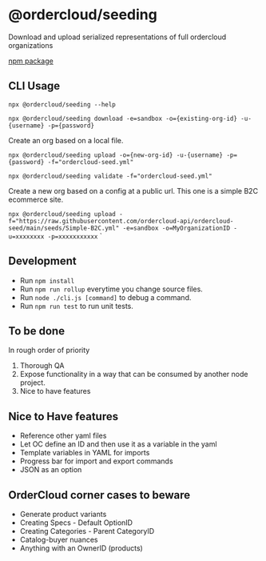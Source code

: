 # @ordercloud/seeding
Download and upload serialized representations of full ordercloud organizations

[npm package](https://www.npmjs.com/package/@ordercloud/seeding)

## CLI Usage 

`npx @ordercloud/seeding --help`

`npx @ordercloud/seeding download -e=sandbox -o={existing-org-id} -u-{username} -p={password}`

Create an org based on a local file.

`npx @ordercloud/seeding upload -o={new-org-id} -u-{username} -p={password} -f="ordercloud-seed.yml"`

`npx @ordercloud/seeding validate -f="ordercloud-seed.yml"`

Create a new org based on a config at a public url. This one is a simple B2C ecommerce site. 

`npx @ordercloud/seeding upload -f="https://raw.githubusercontent.com/ordercloud-api/ordercloud-seed/main/seeds/Simple-B2C.yml" -e=sandbox -o=MyOrganizationID -u=xxxxxxxx -p=xxxxxxxxxxx`
`

## Development

- Run `npm install`
- Run `npm run rollup` everytime you change source files.
- Run `node ./cli.js [command]` to debug a command.
- Run `npm run test` to run unit tests.

## To be done

In rough order of priority
1. Thorough QA
2. Expose functionality in a way that can be consumed by another node project.
3. Nice to have features

## Nice to Have features
- Reference other yaml files
- Let OC define an ID and then use it as a variable in the yaml
- Template variables in YAML for imports
- Progress bar for import and export commands
- JSON as an option

## OrderCloud corner cases to beware
- Generate product variants
- Creating Specs - Default OptionID
- Creating Categories - Parent CategoryID
- Catalog-buyer nuances
- Anything with an OwnerID (products)

